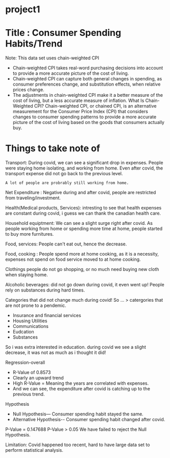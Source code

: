 # project1

# Title : Consumer Spending Habits/Trend

Note: This data set uses chain-weighted CPI
-   Chain-weighted CPI takes real-word purchasing decisions into account to provide a more accurate picture of the cost of living.
-   Chain-weighted CPI can capture both general changes in spending, as consumer preferences change, and substitution effects, when relative prices change.
-   The adjustments in chain-weighted CPI make it a better measure of the cost of living, but a less accurate measure of inflation.
What Is Chain-Weighted CPI?
Chain-weighted CPI, or chained CPI, is an alternative measurement for the Consumer Price Index (CPI) that considers changes to consumer spending patterns to provide a more accurate picture of the cost of living based on the goods that consumers actually buy.



# Things to take note of

Transport: During covid, we can see a significant drop in expenses.
    People were staying home isolating, and working from home. Even after 
    covid, the transport expense did not go back to the previous level.

    A lot of people are probrably still working from home.

Net Expenditure : Negative during and after covid, people are restricted from traveling/investment.

Health(Medical products, Services): intresting to see that health expenses are constant during covid, i guess we can thank the canadian health care.

Household equiptment: We can see a slight surge right after covid. As people working from home or spending more time at home,
people started to buy more furnitures.

Food, services: People can't eat out, hence the decrease.

Food, cooking : People spend more at home cooking, as it is a necessity, expenses not spend on food service moved to at home cooking.

Clothings people do not go shopping, or no much need buying new cloth when staying home.

Alcoholic beverages: did not go down during covid, it even went up! People rely on substances during hard times.


Categories that did not change much during covid!
So ... > catergories that are not prone to a pendemic.

-   Insurance and financial services
-   Housing Utilities
-   Communications
-   Eudcation
-   Substances

So  i was extra interested in education.
during covid we see a slight decrease, it was not as much as i thought it did!

Regression-overall
- R-Value of 0.8573
- Clearly an upward trend
- High R-Value = Meaning the years are correlated with expenses.
- And we can see, the expenditure after covid is catching up to the previous trend.


Hypothesis
-   Null Hypothesis— Consumer spending habit stayed the same.
-   Alternative Hypothesis-- Consumer spending habit changed after covid.

P-Value = 0.147688
P-Value > 0.05
We have failed to reject the Null Hypothesis.

Limitation: Covid happened too recent, hard to have large data set to perform statistical analysis.
